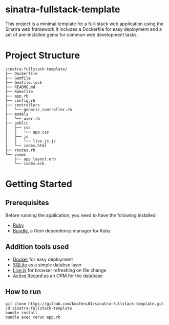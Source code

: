 # sinatra-fullstack-template

This project is a minimal template for a full-stack web application using the Sinatra web framework It includes a Dockerfile for easy deployment and a set of pre-installed gems for common web development tasks.

# Project Structure

```
sinatra-fullstack-template/
├── Dockerfile
├── Gemfile
├── Gemfile.lock
├── README.md
├── Rakefile
├── app.rb
├── config.rb
├── controllers
│   └── generic_controller.rb
├── models
│   └── user.rb
├── public
│   ├── css
│   │   └── app.css
│   ├── js
│   │   └── live.js.js
│   └── index.html
├── routes.rb
└── views
    ├── app_layout.erb
    └── index.erb
```

# Getting Started

## Prerequisites

Before running the application, you need to have the following installed:

- [Ruby](https://www.ruby-lang.org/en/)
- [Bundle](https://bundler.io/), a Gem dependency manager for Ruby

## Addition tools used

- [Docker](https://www.docker.com/) for easy deployment
- [SQLite](https://www.sqlite.org/) as a simple databse layer
- [Live.js](https://livejs.com/) for browser refreshing on file change
- [Active Record](https://guides.rubyonrails.org/active_record_basics.html) as an ORM for the database

## How to run

```
git clone https://github.com/kmafeni04/sinatra-fullstack-template.git
cd sinatra-fullstack-template
bundle install
bundle exec rerun app.rb
```
